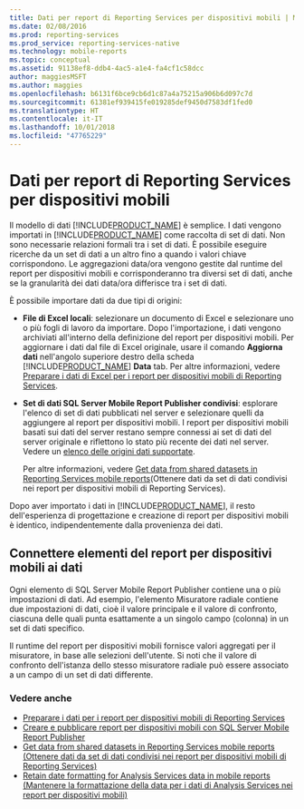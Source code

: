 ```yaml
---
title: Dati per report di Reporting Services per dispositivi mobili | Microsoft Docs
ms.date: 02/08/2016
ms.prod: reporting-services
ms.prod_service: reporting-services-native
ms.technology: mobile-reports
ms.topic: conceptual
ms.assetid: 91138ef8-ddb4-4ac5-a1e4-fa4cf1c58dcc
author: maggiesMSFT
ms.author: maggies
ms.openlocfilehash: b6131f6bce9cb6d1c87a4a75215a906b6d097c7d
ms.sourcegitcommit: 61381ef939415fe019285def9450d7583df1fed0
ms.translationtype: HT
ms.contentlocale: it-IT
ms.lasthandoff: 10/01/2018
ms.locfileid: "47765229"
---
```

# <a name="data-for-reporting-services-mobile-reports"></a>Dati per report di Reporting Services per dispositivi mobili
Il modello di dati [!INCLUDE[PRODUCT_NAME](../../includes/ss-mobilereptpub-long.md)] è semplice. I dati vengono importati in [!INCLUDE[PRODUCT_NAME](../../includes/ss-mobilereptpub-short.md)] come raccolta di set di dati. Non sono necessarie relazioni formali tra i set di dati. È possibile eseguire ricerche da un set di dati a un altro fino a quando i valori chiave corrispondono. Le aggregazioni data/ora vengono gestite dal runtime del report per dispositivi mobili e corrisponderanno tra diversi set di dati, anche se la granularità dei dati data/ora differisce tra i set di dati.   
  
È possibile importare dati da due tipi di origini:   
  
* **File di Excel locali**: selezionare un documento di Excel e selezionare uno o più fogli di lavoro da importare. Dopo l'importazione, i dati vengono archiviati all'interno della definizione del report per dispositivi mobili. Per aggiornare i dati dal file di Excel originale, usare il comando **Aggiorna dati** nell'angolo superiore destro della scheda [!INCLUDE[PRODUCT_NAME](../../includes/ss-mobilereptpub-short.md)] **Data** tab. Per altre informazioni, vedere [Preparare i dati di Excel per i report per dispositivi mobili di Reporting Services](../../reporting-services/mobile-reports/prepare-excel-data-for-reporting-services-mobile-reports.md).  
  
* **Set di dati SQL Server Mobile Report Publisher condivisi**: esplorare l'elenco di set di dati pubblicati nel server e selezionare quelli da aggiungere al report per dispositivi mobili. I report per dispositivi mobili basati sui dati del server restano sempre connessi ai set di dati del server originale e riflettono lo stato più recente dei dati nel server. Vedere un [elenco delle origini dati supportate](../report-data/data-sources-supported-by-reporting-services-ssrs.md).   
  
  Per altre informazioni, vedere [Get data from shared datasets in Reporting Services mobile reports](../../reporting-services/mobile-reports/get-data-from-shared-datasets-in-reporting-services-mobile-reports.md)(Ottenere dati da set di dati condivisi nei report per dispositivi mobili di Reporting Services).  
  
Dopo aver importato i dati in [!INCLUDE[PRODUCT_NAME](../../includes/ss-mobilereptpub-short.md)], il resto dell'esperienza di progettazione e creazione di report per dispositivi mobili è identico, indipendentemente dalla provenienza dei dati.   
  
## <a name="connect-mobile-report-elements-to-data"></a>Connettere elementi del report per dispositivi mobili ai dati ##  
  
Ogni elemento di SQL Server Mobile Report Publisher contiene una o più impostazioni di dati. Ad esempio, l'elemento Misuratore radiale contiene due impostazioni di dati, cioè il valore principale e il valore di confronto, ciascuna delle quali punta esattamente a un singolo campo (colonna) in un set di dati specifico.   
  
Il runtime del report per dispositivi mobili fornisce valori aggregati per il misuratore, in base alle selezioni dell'utente. Si noti che il valore di confronto dell'istanza dello stesso misuratore radiale può essere associato a un campo di un set di dati differente.   
  
### <a name="see-also"></a>Vedere anche  
-  [Preparare i dati per i report per dispositivi mobili di Reporting Services](../../reporting-services/mobile-reports/prepare-data-for-reporting-services-mobile-reports.md)
- [Creare e pubblicare report per dispositivi mobili con SQL Server Mobile Report Publisher](../../reporting-services/mobile-reports/create-mobile-reports-with-sql-server-mobile-report-publisher.md)  
- [Get data from shared datasets in Reporting Services mobile reports (Ottenere dati da set di dati condivisi nei report per dispositivi mobili di Reporting Services)](../../reporting-services/mobile-reports/get-data-from-shared-datasets-in-reporting-services-mobile-reports.md)
- [Retain date formatting for Analysis Services data in mobile reports (Mantenere la formattazione della data per i dati di Analysis Services nei report per dispositivi mobili)](../../reporting-services/mobile-reports/retain-date-formatting-for-analysis-services-in-mobile-reports.md) 
  
  

